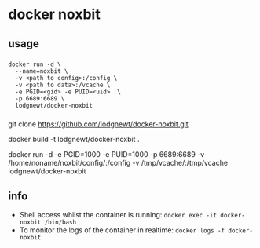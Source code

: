 # docker noxbit

## usage

###

```
docker run -d \
  --name=noxbit \
  -v <path to config>:/config \
  -v <path to data>:/vcache \
  -e PGID=<gid> -e PUID=<uid>  \
  -p 6689:6689 \
  lodgnewt/docker-noxbit
```

###

git clone https://github.com/lodgnewt/docker-noxbit.git

docker build -t lodgnewt/docker-noxbit .

docker run -d -e PGID=1000 -e PUID=1000 -p 6689:6689 -v /home/noname/noxbit/config/:/config -v /tmp/vcache/:/tmp/vcache lodgnewt/docker-noxbit

## info

* Shell access whilst the container is running: `docker exec -it docker-noxbit /bin/bash`
* To monitor the logs of the container in realtime: `docker logs -f docker-noxbit`

